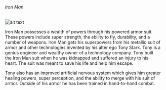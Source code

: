 ###### Iron Man
![alt text](https://media.giphy.com/media/SXyDYS8HSWfaMTmKGJ/giphy.gif)

Iron Man possesses a wealth of powers through his powered armor suit. These powers include super strength, the ability to fly, durability, and a number of weapons.
Iron Man gets his superpowers from his metallic suit of armor and other technologies invented by his alter ego Tony Stark. Tony is a genius engineer and wealthy owner of a technology company. Tony built the Iron Man suit when he was kidnapped and suffered an injury to his heart. The suit was meant to save his life and help him escape.

Tony also has an improved artificial nervous system which gives him greater healing powers, super perception, and the ability to merge with his suit of armor. Outside of his armor he has been trained in hand-to-hand combat.
